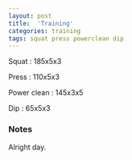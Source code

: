 ```yaml
---
layout: post
title:  'Training'
categories: training
tags: squat press powerclean dip
---
```


Squat       :   185x5x3

Press       :   110x5x3

Power clean :   145x3x5

Dip         :   65x5x3

### Notes

Alright day.
